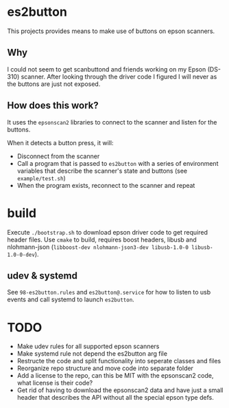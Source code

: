 # es2button
This projects provides means to make use of buttons on epson scanners.

## Why
I could not seem to get scanbuttond and friends working on my Epson (DS-310) scanner. After looking through the driver code I figured I will never as the buttons are just not exposed.

## How does this work?
It uses the `epsonscan2` libraries to connect to the scanner and listen for the buttons.

When it detects a button press, it will:
* Disconnect from the scanner
* Call a program that is passed to `es2button` with a series of environment variables that describe the scanner's state and buttons (see `example/test.sh`)
* When the program exists, reconnect to the scanner and repeat

# build
Execute `./bootstrap.sh` to download epson driver code to get required header files.
Use `cmake` to build, requires boost headers, libusb and nlohmann-json (`libboost-dev nlohmann-json3-dev libusb-1.0-0 libusb-1.0-0-dev`).

## udev & systemd
See `98-es2button.rules` and `es2button@.service` for how to listen to usb events and call systemd to launch `es2button`.

# TODO
* Make udev rules for all supported epson scanners
* Make systemd rule not depend the es2button arg file
* Restructe the code and split functionality into seperate classes and files
* Reorganize repo structure and move code into separate folder
* Add a license to the repo, can this be MIT with the epsonscan2 code, what license is their code?
* Get rid of having to download the epsonscan2 data and have just a small header that describes the API without all the special epson type defs.